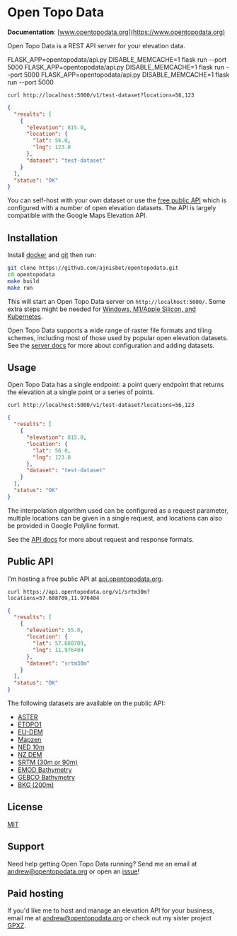 # Open Topo Data

**Documentation**: [www.opentopodata.org](https://www.opentopodata.org)

Open Topo Data is a REST API server for your elevation data.

FLASK_APP=opentopodata/api.py DISABLE_MEMCACHE=1 flask run --port 5000
FLASK_APP=opentopodata/api.py DISABLE_MEMCACHE=1 flask run --port 5000
FLASK_APP=opentopodata/api.py DISABLE_MEMCACHE=1 flask run --port 5000

```
curl http://localhost:5000/v1/test-dataset?locations=56,123
```

```json
{
  "results": [
    {
      "elevation": 815.0,
      "location": {
        "lat": 56.0,
        "lng": 123.0
      },
      "dataset": "test-dataset"
    }
  ],
  "status": "OK"
}
```

You can self-host with your own dataset or use the [free public API](https://www.opentopodata.org) which is configured with a number of open elevation datasets. The API is largely compatible with the Google Maps Elevation API.

## Installation

Install [docker](https://docs.docker.com/install/) and [git](https://git-scm.com/book/en/v2/Getting-Started-Installing-Git) then run:

```bash
git clone https://github.com/ajnisbet/opentopodata.git
cd opentopodata
make build
make run
```

This will start an Open Topo Data server on `http://localhost:5000/`. Some extra steps might be needed for [Windows, M1/Apple Silicon, and Kubernetes](https://www.opentopodata.org/server/).

Open Topo Data supports a wide range of raster file formats and tiling schemes, including most of those used by popular open elevation datasets. See the [server docs](https://www.opentopodata.org/server/) for more about configuration and adding datasets.

## Usage

Open Topo Data has a single endpoint: a point query endpoint that returns the elevation at a single point or a series of points.

```
curl http://localhost:5000/v1/test-dataset?locations=56,123
```

```json
{
  "results": [
    {
      "elevation": 815.0,
      "location": {
        "lat": 56.0,
        "lng": 123.0
      },
      "dataset": "test-dataset"
    }
  ],
  "status": "OK"
}
```

The interpolation algorithm used can be configured as a request parameter, multiple locations can be given in a single request, and locations can also be provided in Google Polyline format.

See the [API docs](https://www.opentopodata.org/api/) for more about request and response formats.

## Public API

I'm hosting a free public API at [api.opentopodata.org](https://api.opentopodata.org).

```
curl https://api.opentopodata.org/v1/srtm30m?locations=57.688709,11.976404
```

```json
{
  "results": [
    {
      "elevation": 55.0,
      "location": {
        "lat": 57.688709,
        "lng": 11.976404
      },
      "dataset": "srtm30m"
    }
  ],
  "status": "OK"
}
```

The following datasets are available on the public API:

- [ASTER](https://www.opentopodata.org/datasets/aster/)
- [ETOPO1](https://www.opentopodata.org/datasets/etopo1/)
- [EU-DEM](https://www.opentopodata.org/datasets/eudem/)
- [Mapzen](https://www.opentopodata.org/datasets/mapzen/)
- [NED 10m](https://www.opentopodata.org/datasets/ned/)
- [NZ DEM](https://www.opentopodata.org/datasets/nzdem/)
- [SRTM (30m or 90m)](https://www.opentopodata.org/datasets/srtm/)
- [EMOD Bathymetry](https://www.opentopodata.org/datasets/emod2018/)
- [GEBCO Bathymetry](https://www.opentopodata.org/datasets/gebco2020/)
- [BKG (200m)](https://www.opentopodata.org/datasets/bkg/)

## License

[MIT](https://choosealicense.com/licenses/mit/)

## Support

Need help getting Open Topo Data running? Send me an email at [andrew@opentopodata.org](mailto:andrew@opentopodata.org) or open an [issue](https://github.com/ajnisbet/opentopodata/issues)!

## Paid hosting

If you'd like me to host and manage an elevation API for your business, email me at [andrew@opentopodata.org](mailto:andrew@opentopodata.org) or check out my sister project [GPXZ](https://www.gpxz.io).
